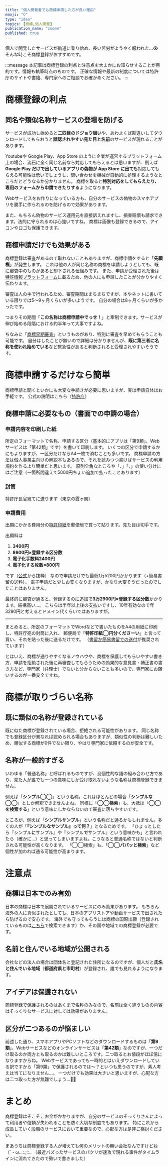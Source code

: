 ```yaml
---
title: "個人開発者でも商標申請した方が良い理由"
emoji: "©︎"
type: "idea"
topics: [商標,個人開発]
publication_name: "zoome"
published: true
---
```

個人で開発したサービスが軌道に乗り始め、長い苦労がようやく報われた…😭
そんな時こそ商標登録がおすすめです。

:::message
本記事は商標登録の利点と注意点を大まかにお知らせすることが目的です。情報も執筆時点のものです。
正確な情報や最新の制度については特許庁のサイトや書籍、専門家へのご相談でお確かめください。
:::

# 商標登録の利点
## 同名や類似名称サービスの登場を防げる
サービスが成功し始めると**二匹目のドジョウ狙い**や、あわよくば勘違いしてダウンロードしてもらおうと**誤認されやすい見た目と名前**のサービスが現れることがあります。

Youtubeや Google Play、App Store のように企業が運営するプラットフォーム上の場合、流石に全く同じ名前なら対応してもらえるとは思いますが、例えば **Google Play だけで出しているアプリの偽物が App Store に出ても**対応してもらえる可能性は低いでしょうし、問い合わせを機械が自動的に処理するようなところだとどうなるか分かりません。
商標を取ると**特別対応をしてもらえたり、専用のフォームから申請できたりする**ようになります。

Webサービスをお作りになっている方も、自分のサービスの偽物のスマホアプリを勝手に作られるのを防げるので効果があります。

また、もちろん偽物のサービス運用元を直接訴えれますし、損害賠償も請求できます。法的に守られるのは心強いですね。
商標は画像も登録できるので、アイコンやロゴも保護できます。

## 商標申請だけでも効果がある
商標登録は審査があるので取れないこともありますが、商標申請をすると「**先願権**」が発生します。
これは他の人が同じ名称の商標を申請しようとしても、既に審査中のものがあると却下される仕組みです。
また、申請が受理された後は[特許情報プラットフォーム](https://www.j-platpat.inpit.go.jp)に載るため、他の人にも申請したことが分かりやすく伝わります。

審査は人の手で行われるため、審査期間はまちまちですが、本やネットに書いている限りでは5〜9ヶ月くらいが多いようです。
自分の場合は8ヶ月くらいが多かったです。

つまりその期間「**この名称は商標申請中でっせ！**」と牽制できます。サービスが伸び始める段階における約半年って大事ですよね。

ちなみに「[商標早期審査](https://www.jpo.go.jp/system/trademark/shinsa/soki/shkouhou.html)」というものがあり、特別に審査を早めてもらうことも可能です。
自分はしたことが無いので詳細は分かりませんが、**既に第三者に名称を使われ始めている**など緊急性があると判断されると受理されやすいそうです。

# 商標申請するだけなら簡単
商標申請と聞くといかにも大変な手続きが必要に思いますが、実は申請自体はお手軽です。
公式の説明はこちら（[特許庁](https://www.jpo.go.jp/system/basic/trademark/index.html)）

## 商標申請に必要なもの（書面での申請の場合）

### 申請内容を印刷した紙
所定のフォーマットで名称、申請する区分（基本的にアプリは「第9類」、Webサービスは「第42類」です）を書いて印刷します。
いくつの区分で申請するかにもよりますが、一区分だけならA4一枚で済むことも多いです。
商標申請の方法は個人事業主向けの解説本もあるので、それを読みつつ書けばサービスの利用規約を作るより簡単だと思います。
原則全角なところや「、」「，」の使い分けにはご注意（一箇所間違えて5000円ちょい追加で払ったことあります）

### 封筒
特許庁長官宛てに送ります（東京の霞ヶ関）

### 申請費用
出願にかかる費用分の[特許印紙](https://www.jpo.go.jp/system/process/tesuryo/nohu/shomen/tokkyo-inshi.html)を郵便局で買って貼ります。見た目は切手です。

出願料は
1. **3400円**
2. **8600円×登録する区分数**
3. **電子化手数料2400円**
4. **電子化する枚数×800円**

です（[公式](https://www.jpo.go.jp/system/basic/trademark/index.html#02)から抜粋）
なので申請だけでも最低1万5200円かかります（+簡易書留の送料）。
電子申請だと少しお安くなりますが、かなり大変そうだったのでしたことはありません。

最終的に審査が通ると、登録するのに追加で**3万2900円×登録する区分数**かかります。結構高い…。
こちらは半年以上後の支払いですし、10年有効なので年3290円と考えるとドメイン代くらいではありますが。

----

まとめると、所定のフォーマットでWordなどで書いたものをA4の用紙に印刷し、特許庁宛の封筒に入れ、
郵便局で「**特許印紙◯円分くださーい**」と言って買い、それを貼った後に送るだけです。
（[書留か簡易書留での送付](https://www.jpo.go.jp/system/process/shutugan/paper/yuusou.html)が推奨されています）

とはいえ、商標が通りやすくなるノウハウや、商標を保護してもらいやすい書き方、申請を拒絶された後に再審査してもらうための効果的な意見書・補正書の書き方など、専門家（弁理士）でないと分からないことも多いので、専門家にお願いするのが一番安全ですね。

# 商標が取りづらい名称
## 既に類似の名称が登録されている
既に似た商標が登録されている場合、拒絶される可能性があります。
同じ名称でも登録区分が異なれば認められる場合もありますが、類似性の判断は難しいため、類似する商標が0件でない限り、やはり専門家に依頼するのが安全です。

## 名称が一般的すぎる
いわゆる「普通名称」と呼ばれるものですが、没個性的な語の組み合わせ方であり、見た人が誰でも一つの意味にしか受け取れないような名称は商標登録できません。

例えば「**シンプル◯◯**」という名称。これはほとんどの場合「**シンプルな◯◯**」としか解釈できませんよね。
同様に「**◯◯検索**」も、大抵は「**◯◯を検索する**」という意味にしかならないので審査に落ちやすいです。

ところが、例えば「**シンプルサンプル**」という名称だと通るかもしれません。多くの人が「**『シンプルなサンプル』って何？**」となるためです。
「ひょっとしたら『シンプル**に**サンプル』や『シンプル**で**サンプル』という意味かも」と言われたら（確かに…）と思ってしまいますよね。こうなると普通名称ではないと判断される可能性が高くなります。
「◯◯検索」も、「**◯◯パパッと検索**」など個性が加われば通る可能性が高まります。

# 注意点

## 商標は日本でのみ有効
日本の商標は日本で展開されているサービスにのみ効果があります。
もちろん海外の人に真似されたとしても、日本のアプリストアや動画サービスで出されたら防げるので安心です。
海外でも守ってもらうには商標の国際出願（登録されているものは[こちら](https://www.jpo.go.jp/system/trademark/madrid/wipotouser/index.html)で検索できます）か、その国や地域での商標登録が必要です。

## 名前と住んでいる地域が公開される
会社などの法人の場合は団体名と登記された住所になるのですが、個人だと**氏名と住んでいる地域**（**都道府県と市町村**）が登録され、誰でも見れるようになります。

## アイデアは保護されない
商標登録で保護されるのはあくまで名称のみなので、名前は全く違うものの内容はそっくりなサービスに対しては効果がありません。

## 区分が二つあるのが悩ましい
前述した通り、スマホアプリやPCソフトなどのダウンロードするものは「**第9類**」、Webサービスなどのオンラインサービスは「**第42類**」なのですが、一つだけ取るのか両方とも取るのかは難しいところです。二つ取るとお値段がほぼ倍になりますからね。
Webサービスであっても一時的とはいえダウンロードしている訳ですから「第9類」で保護されるのでは〜？といつも思うのですが、素人考えは当てになりません…。
一つだけでも効果は大きいと思いますが、心配な方は二つ取った方が無難でしょう…💸💸

# まとめ
商標登録はそこそこお金がかかりますが、自分のサービスのそっくりさんによって利用者や信頼が失われることを防ぐ大切な制度でもあります。
特にこれから成長していく段階のサービスにおいて重要なので、心配な方は是非ご検討ください。

まあうちは商標登録する人が増えても何のメリットの無い会社なんですけどね（´・ω...:.;::..
（最近バズったサービスのパクリが速攻で現れる事件がタイムラインに流れてきたので勢いで書きました）